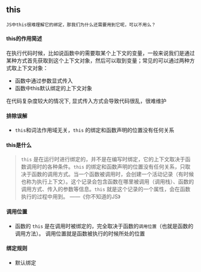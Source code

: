 ## this
`JS中this很难理解它的绑定，那我们为什么还需要用到它呢，可以不用么？`

#### this的作用简述
在执行代码时候，比如说函数中的需要取某个上下文的变量，一般来说我们是通过某种方式首先获取到这个上下文对象，然后可以取到变量；常见的可以通过两种方式取上下文对象：
* 函数中通过参数显式传入
* 函数中this默认绑定的上下文对象

在代码复杂度较大的情况下, 显式传入方式会导致代码很乱，很难维护

#### 排除误解
* `this`和词法作用域无关，`this` 的绑定和函数声明的位置没有任何关系

#### this是什么
> `this` 是在运行时进行绑定的，并不是在编写时绑定，它的上下文取决于函数调用时的各种条件。`this` 的绑定和函数声明的位置没有任何关系，只取决于函数的调用方式。当一个函数被调用时，会创建一个活动记录（有时候也称为执行上下文）。这个记录会包含函数在哪里被调用（调用栈）、函数的调用方式、传入的参数等信息。`this` 就是这个记录的一个属性，会在函数执行的过程中用到。 ——《你不知道的JS》

#### 调用位置
* 函数的 `this` 是在调用时被绑定的，完全取决于函数的`调用位置`（也就是函数的调用方法）。
调用位置就是函数被执行的时候所处的位置

#### 绑定规则
* 默认绑定
